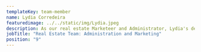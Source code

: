 ```yaml
---
templateKey: team-member
name: Lydia Corredeira
featuredimage: ../../static/img/Lydia.jpeg
description: As our real estate Marketeer and Administrator, Lydia's degree in languages is key! Along with her excellent organisational skills from her past teaching roles Lydia is a strong anchor to the real estate team.
jobTitle: "Real Estate Team: Administration and Marketing"
position: "9"
---
```


